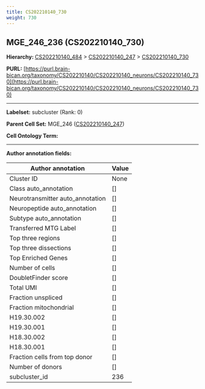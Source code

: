 ```yaml
---
title: CS202210140_730
weight: 730
---
```

## MGE_246_236 (CS202210140_730)
<b>Hierarchy: </b>
[CS202210140_484](../CS202210140_484) >
[CS202210140_247](../CS202210140_247) >
[CS202210140_730](../CS202210140_730)

**PURL:** [https://purl.brain-bican.org/taxonomy/CS202210140/CS202210140_neurons/CS202210140_730](https://purl.brain-bican.org/taxonomy/CS202210140/CS202210140_neurons/CS202210140_730)

---


**Labelset:** subcluster (Rank: 0)

**Parent Cell Set:** MGE_246 ([CS202210140_247](../CS202210140_247))



**Cell Ontology Term:** 

[MARKER GENES.]: #


---

[TRANSFERRED ANNOTATIONS.]: #


[AUTHOR ANNOTATION FIELDS.]: #


**Author annotation fields:**

| Author annotation | Value |
|-------------------|-------|
|Cluster ID|None|
|Class auto_annotation|[]|
|Neurotransmitter auto_annotation|[]|
|Neuropeptide auto_annotation|[]|
|Subtype auto_annotation|[]|
|Transferred MTG Label|[]|
|Top three regions|[]|
|Top three dissections|[]|
|Top Enriched Genes|[]|
|Number of cells|[]|
|DoubletFinder score|[]|
|Total UMI|[]|
|Fraction unspliced|[]|
|Fraction mitochondrial|[]|
|H19.30.002|[]|
|H19.30.001|[]|
|H18.30.002|[]|
|H18.30.001|[]|
|Fraction cells from top donor|[]|
|Number of donors|[]|
|subcluster_id|236|
